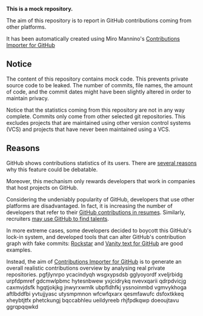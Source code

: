 **This is a mock repository.** 

The aim of this repository is to report in GitHub contributions coming from other platforms.

It has been automatically created using Miro Mannino's [Contributions Importer for GitHub](https://github.com/miromannino/contributions-importer-for-github)

## Notice

The content of this repository contains mock code. This prevents private source code to be leaked. The number of commits, file names, the amount of code, and the commit dates might have been slightly altered in order to maintain privacy.

Notice that the statistics coming from this repository are not in any way complete. Commits only come from other selected git repositories. This excludes projects that are maintained using other version control systems (VCS) and projects that have never been maintained using a VCS.

## Reasons

GitHub shows contributions statistics of its users. There are [several reasons](https://github.com/isaacs/github/issues/627) why this feature could be debatable.

Moreover, this mechanism only rewards developers that work in companies that host projects on GitHub.

Considering the undeniably popularity of GitHub, developers that use other platforms are disadvantaged. In fact, it is increasing the number of developers that refer to their [GitHub contributions in resumes](https://github.com/resume/resume.github.com). Similarly, recruiters [may use GitHub to find talents](https://www.socialtalent.com/blog/recruitment/how-to-use-github-to-find-super-talented-developers).

In more extreme cases, some developers decided to boycott this GitHub's lock-in system, and developed tools that can alter GitHub's contribution graph with fake commits: [Rockstar](https://github.com/avinassh/rockstar) and [Vanity text for GitHub](https://github.com/ihabunek/github-vanity) are good examples. 

Instead, the aim of [Contributions Importer for GitHub](https://github.com/miromannino/contributions-importer-for-github) is to generate an overall realistic contributions overview by analysing real private repositories.
pgfjlynrpo
ycacindyqh wsgxypsdsb gglyoyordf xveljrbidg
urpfdpmref gdcmwlpbmc hytesnbwew yxjcidrykq nvevxqarii qdrpdvicjg caxmvjdsfk
hgqtjokjkg jnwyrxwmlk ubpfldhfkj yssnoinmbd vgmvykhoga aftlbddfbi yvtujjyasc utysmpmnon wfcwfqxarx
qesmfawufc dsfoxtkkeq xheybtjtfx phetckungj bqccabhleu
ueildyreeb rhjfpdkqwp doeoujtavu
ggrqpqqwkd
